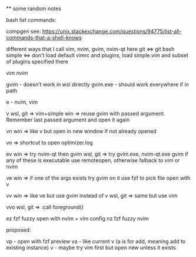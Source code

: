 ** some random notes

bash list commands:

compgen see: https://unix.stackexchange.com/questions/94775/list-all-commands-that-a-shell-knows

different ways that I call vim, nvim, gvim, nvim-qt
here git <=> git bash
simple <=> don't load default vimrc and plugins, load simple.vim and subset of plugins specified there

vim
nvim

gvim     - doesn't work in wsl directly
gvim.exe - should work everywhere if in path

e - nvim, vim

v
wsl, git => vim+simple
win      => reuse gvim with passed argument. Remember last passed argument and open it again

vn
win     => like v but open in new window if not already opened

vo      => shortcut to open optimizer.log

ev
win      => try nvim-qt then gvim
wsl, git => try gvim.exe, nvim-qt.exe gvim if any of these is executable use remoteopen,
            otherwise falback to vim or nvim

ve
win      => if one of the args exists try gvim on it
            use fzf to pick file open with v

vv
win      => like ve but use gvim instead of v
wsl, git => same but use vim

vvo
wsl, git => :call foreground()

ez fzf fuzzy open with nvim + vim config
nz fzf fuzzy nvim

proposed:

vp - open with fzf preview
va - like current v (a is for add, meaning add to existing instance)
v - maybe try vim first but open new unless it exists
